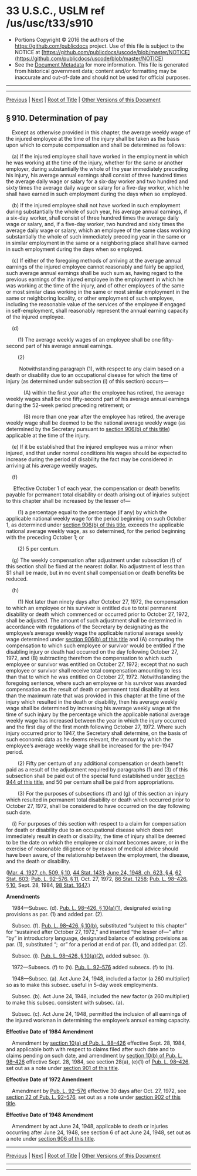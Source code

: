 ---
---

# 33 U.S.C., USLM ref /us/usc/t33/s910

* Portions Copyright © 2016 the authors of the https://github.com/publicdocs project.
  Use of this file is subject to the NOTICE at [https://github.com/publicdocs/uscode/blob/master/NOTICE](https://github.com/publicdocs/uscode/blob/master/NOTICE)
* See the [Document Metadata](././../../../..//README.md) for more information.
  This file is generated from historical government data; content and/or formatting may be inaccurate and out-of-date and should not be used for official purposes.

----------
----------

[Previous](./../../../..//us/usc/t33/ch18/m__us_usc_t33_s909.md) | [Next](./../../../..//us/usc/t33/ch18/m__us_usc_t33_s911.md) | [Root of Title](./../../../../) | [Other Versions of this Document](https://publicdocs.github.io/go/links?ns=uslm&ref=%2Fus%2Fusc%2Ft33%2Fs910)

## § 910. Determination of pay

    Except as otherwise provided in this chapter, the average weekly wage of the injured employee at the time of the injury shall be taken as the basis upon which to compute compensation and shall be determined as follows:

    (a) If the injured employee shall have worked in the employment in which he was working at the time of the injury, whether for the same or another employer, during substantially the whole of the year immediately preceding his injury, his average annual earnings shall consist of three hundred times the average daily wage or salary for a six-day worker and two hundred and sixty times the average daily wage or salary for a five-day worker, which he shall have earned in such employment during the days when so employed.

    (b) If the injured employee shall not have worked in such employment during substantially the whole of such year, his average annual earnings, if a six-day worker, shall consist of three hundred times the average daily wage or salary, and, if a five-day worker, two hundred and sixty times the average daily wage or salary, which an employee of the same class working substantially the whole of such immediately preceding year in the same or in similar employment in the same or a neighboring place shall have earned in such employment during the days when so employed.

    (c) If either of the foregoing methods of arriving at the average annual earnings of the injured employee cannot reasonably and fairly be applied, such average annual earnings shall be such sum as, having regard to the previous earnings of the injured employee in the employment in which he was working at the time of the injury, and of other employees of the same or most similar class working in the same or most similar employment in the same or neighboring locality, or other employment of such employee, including the reasonable value of the services of the employee if engaged in self-employment, shall reasonably represent the annual earning capacity of the injured employee.

    (d)

        (1) The average weekly wages of an employee shall be one fifty-second part of his average annual earnings.

        (2)

         Notwithstanding paragraph (1), with respect to any claim based on a death or disability due to an occupational disease for which the time of injury (as determined under subsection (i) of this section) occurs—

            (A) within the first year after the employee has retired, the average weekly wages shall be one fifty-second part of his average annual earnings during the 52-week period preceding retirement; or

            (B) more than one year after the employee has retired, the average weekly wage shall be deemed to be the national average weekly wage (as determined by the Secretary pursuant to [section 906(b) of this title][/us/usc/t33/s906/b]) applicable at the time of the injury.

    (e) If it be established that the injured employee was a minor when injured, and that under normal conditions his wages should be expected to increase during the period of disability the fact may be considered in arriving at his average weekly wages.

    (f)

     Effective October 1 of each year, the compensation or death benefits payable for permanent total disability or death arising out of injuries subject to this chapter shall be increased by the lesser of—

        (1) a percentage equal to the percentage (if any) by which the applicable national weekly wage for the period beginning on such October 1, as determined under [section 906(b) of this title][/us/usc/t33/s906/b], exceeds the applicable national average weekly wage, as so determined, for the period beginning with the preceding October 1; or

        (2) 5 per centum.

    (g) The weekly compensation after adjustment under subsection (f) of this section shall be fixed at the nearest dollar. No adjustment of less than $1 shall be made, but in no event shall compensation or death benefits be reduced.

    (h)

        (1) Not later than ninety days after October 27, 1972, the compensation to which an employee or his survivor is entitled due to total permanent disability or death which commenced or occurred prior to October 27, 1972, shall be adjusted. The amount of such adjustment shall be determined in accordance with regulations of the Secretary by designating as the employee’s average weekly wage the applicable national average weekly wage determined under [section 906(b) of this title][/us/usc/t33/s906/b] and (A) computing the compensation to which such employee or survivor would be entitled if the disabling injury or death had occurred on the day following October 27, 1972, and (B) subtracting therefrom the compensation to which such employee or survivor was entitled on October 27, 1972; except that no such employee or survivor shall receive total compensation amounting to less than that to which he was entitled on October 27, 1972. Notwithstanding the foregoing sentence, where such an employee or his survivor was awarded compensation as the result of death or permanent total disability at less than the maximum rate that was provided in this chapter at the time of the injury which resulted in the death or disability, then his average weekly wage shall be determined by increasing his average weekly wage at the time of such injury by the percentage which the applicable national average weekly wage has increased between the year in which the injury occurred and the first day of the first month following October 27, 1972. Where such injury occurred prior to 1947, the Secretary shall determine, on the basis of such economic data as he deems relevant, the amount by which the employee’s average weekly wage shall be increased for the pre-1947 period.

        (2) Fifty per centum of any additional compensation or death benefit paid as a result of the adjustment required by paragraphs (1) and (3) of this subsection shall be paid out of the special fund established under [section 944 of this title][/us/usc/t33/s944], and 50 per centum shall be paid from appropriations.

        (3) For the purposes of subsections (f) and (g) of this section an injury which resulted in permanent total disability or death which occurred prior to October 27, 1972, shall be considered to have occurred on the day following such date.

    (i) For purposes of this section with respect to a claim for compensation for death or disability due to an occupational disease which does not immediately result in death or disability, the time of injury shall be deemed to be the date on which the employee or claimant becomes aware, or in the exercise of reasonable diligence or by reason of medical advice should have been aware, of the relationship between the employment, the disease, and the death or disability.

([Mar. 4, 1927, ch. 509, § 10][/us/act/1927-03-04/ch509/s10], [44 Stat. 1431][/us/stat/44/1431]; [June 24, 1948, ch. 623, § 4][/us/act/1948-06-24/ch623/s4], [62 Stat. 603][/us/stat/62/603]; [Pub. L. 92–576, § 11][/us/pl/92/576/s11], Oct. 27, 1972, [86 Stat. 1258][/us/stat/86/1258]; [Pub. L. 98–426, § 10][/us/pl/98/426/s10], Sept. 28, 1984, [98 Stat. 1647][/us/stat/98/1647].)

 __Amendments__ 

    1984—Subsec. (d). [Pub. L. 98–426, § 10(a)(1)][/us/pl/98/426/s10/a/1], designated existing provisions as par. (1) and added par. (2).

    Subsec. (f). [Pub. L. 98–426, § 10(b)][/us/pl/98/426/s10/b], substituted “subject to this chapter” for “sustained after October 27, 1972,” and inserted “the lesser of—” after “by” in introductory language, designated balance of existing provisions as par. (1), substituted “; or” for a period at end of par. (1), and added par. (2).

    Subsec. (i). [Pub. L. 98–426, § 10(a)(2)][/us/pl/98/426/s10/a/2], added subsec. (i).

    1972—Subsecs. (f) to (h). [Pub. L. 92–576][/us/pl/92/576] added subsecs. (f) to (h).

    1948—Subsec. (a). Act June 24, 1948, included a factor (a 260 multiplier) so as to make this subsec. useful in 5-day week employments.

    Subsec. (b). Act June 24, 1948, included the new factor (a 260 multiplier) to make this subsec. consistent with subsec. (a).

    Subsec. (c). Act June 24, 1948, permitted the inclusion of all earnings of the injured workman in determining the employee’s annual earning capacity.

 __Effective Date of 1984 Amendment__ 

    Amendment by [section 10(a) of Pub. L. 98–426][/us/pl/98/426/s10/a] effective Sept. 28, 1984, and applicable both with respect to claims filed after such date and to claims pending on such date, and amendment by [section 10(b) of Pub. L. 98–426][/us/pl/98/426/s10/b] effective Sept. 28, 1984, see section 28(a), (e)(1) of [Pub. L. 98–426][/us/pl/98/426], set out as a note under [section 901 of this title][/us/usc/t33/s901].

 __Effective Date of 1972 Amendment__ 

    Amendment by [Pub. L. 92–576][/us/pl/92/576] effective 30 days after Oct. 27, 1972, see [section 22 of Pub. L. 92–576][/us/pl/92/576/s22], set out as a note under [section 902 of this title][/us/usc/t33/s902].

 __Effective Date of 1948 Amendment__ 

    Amendment by act June 24, 1948, applicable to death or injuries occurring after June 24, 1948, see section 6 of act June 24, 1948, set out as a note under [section 906 of this title][/us/usc/t33/s906].

----------

[Previous](./../../../..//us/usc/t33/ch18/m__us_usc_t33_s909.md) | [Next](./../../../..//us/usc/t33/ch18/m__us_usc_t33_s911.md) | [Root of Title](./../../../../) | [Other Versions of this Document](https://publicdocs.github.io/go/links?ns=uslm&ref=%2Fus%2Fusc%2Ft33%2Fs910)

----------
----------

[/us/usc/t33/s906/b]: https://publicdocs.github.io/go/links?ns=uslm&ref=%2Fus%2Fusc%2Ft33%2Fs906%2Fb
[/us/usc/t33/s906/b]: https://publicdocs.github.io/go/links?ns=uslm&ref=%2Fus%2Fusc%2Ft33%2Fs906%2Fb
[/us/usc/t33/s906/b]: https://publicdocs.github.io/go/links?ns=uslm&ref=%2Fus%2Fusc%2Ft33%2Fs906%2Fb
[/us/usc/t33/s944]: https://publicdocs.github.io/go/links?ns=uslm&ref=%2Fus%2Fusc%2Ft33%2Fs944
[/us/act/1927-03-04/ch509/s10]: https://publicdocs.github.io/go/links?ns=uslm&ref=%2Fus%2Fact%2F1927-03-04%2Fch509%2Fs10
[/us/stat/44/1431]: https://publicdocs.github.io/go/links?ns=uslm&ref=%2Fus%2Fstat%2F44%2F1431
[/us/act/1948-06-24/ch623/s4]: https://publicdocs.github.io/go/links?ns=uslm&ref=%2Fus%2Fact%2F1948-06-24%2Fch623%2Fs4
[/us/stat/62/603]: https://publicdocs.github.io/go/links?ns=uslm&ref=%2Fus%2Fstat%2F62%2F603
[/us/pl/92/576/s11]: https://publicdocs.github.io/go/links?ns=uslm&ref=%2Fus%2Fpl%2F92%2F576%2Fs11
[/us/stat/86/1258]: https://publicdocs.github.io/go/links?ns=uslm&ref=%2Fus%2Fstat%2F86%2F1258
[/us/pl/98/426/s10]: https://publicdocs.github.io/go/links?ns=uslm&ref=%2Fus%2Fpl%2F98%2F426%2Fs10
[/us/stat/98/1647]: https://publicdocs.github.io/go/links?ns=uslm&ref=%2Fus%2Fstat%2F98%2F1647
[/us/pl/98/426/s10/a/1]: https://publicdocs.github.io/go/links?ns=uslm&ref=%2Fus%2Fpl%2F98%2F426%2Fs10%2Fa%2F1
[/us/pl/98/426/s10/b]: https://publicdocs.github.io/go/links?ns=uslm&ref=%2Fus%2Fpl%2F98%2F426%2Fs10%2Fb
[/us/pl/98/426/s10/a/2]: https://publicdocs.github.io/go/links?ns=uslm&ref=%2Fus%2Fpl%2F98%2F426%2Fs10%2Fa%2F2
[/us/pl/92/576]: https://publicdocs.github.io/go/links?ns=uslm&ref=%2Fus%2Fpl%2F92%2F576
[/us/pl/98/426/s10/a]: https://publicdocs.github.io/go/links?ns=uslm&ref=%2Fus%2Fpl%2F98%2F426%2Fs10%2Fa
[/us/pl/98/426/s10/b]: https://publicdocs.github.io/go/links?ns=uslm&ref=%2Fus%2Fpl%2F98%2F426%2Fs10%2Fb
[/us/pl/98/426]: https://publicdocs.github.io/go/links?ns=uslm&ref=%2Fus%2Fpl%2F98%2F426
[/us/usc/t33/s901]: https://publicdocs.github.io/go/links?ns=uslm&ref=%2Fus%2Fusc%2Ft33%2Fs901
[/us/pl/92/576]: https://publicdocs.github.io/go/links?ns=uslm&ref=%2Fus%2Fpl%2F92%2F576
[/us/pl/92/576/s22]: https://publicdocs.github.io/go/links?ns=uslm&ref=%2Fus%2Fpl%2F92%2F576%2Fs22
[/us/usc/t33/s902]: https://publicdocs.github.io/go/links?ns=uslm&ref=%2Fus%2Fusc%2Ft33%2Fs902
[/us/usc/t33/s906]: https://publicdocs.github.io/go/links?ns=uslm&ref=%2Fus%2Fusc%2Ft33%2Fs906


